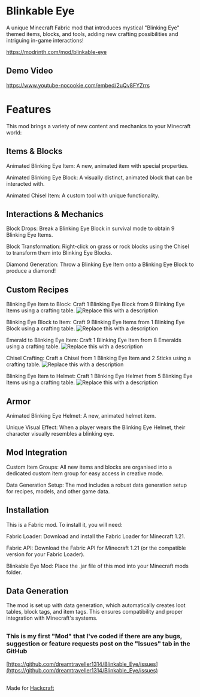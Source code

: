 # Blinkable Eye
A unique Minecraft Fabric mod that introduces mystical "Blinking Eye" themed items, blocks, and tools, adding new crafting possibilities and intriguing in-game interactions!

https://modrinth.com/mod/blinkable-eye

## Demo Video
https://www.youtube-nocookie.com/embed/2uQv8FYZrrs



# Features
This mod brings a variety of new content and mechanics to your Minecraft world:



## Items & Blocks
Animated Blinking Eye Item: A new, animated item with special properties.

Animated Blinking Eye Block: A visually distinct, animated block that can be interacted with.

Animated Chisel Item: A custom tool with unique functionality.



## Interactions & Mechanics
Block Drops: Break a Blinking Eye Block in survival mode to obtain 9 Blinking Eye Items.

Block Transformation: Right-click on grass or rock blocks using the Chisel to transform them into Blinking Eye Blocks.

Diamond Generation: Throw a Blinking Eye Item onto a Blinking Eye Block to produce a diamond!



## Custom Recipes
Blinking Eye Item to Block: Craft 1 Blinking Eye Block from 9 Blinking Eye Items using a crafting table.
![Replace this with a description](https://cdn.modrinth.com/data/cached_images/b2a7c42493cc24981612ffd0df6ab7acac6c0638_0.webp)

Blinking Eye Block to Item: Craft 9 Blinking Eye Items from 1 Blinking Eye Block using a crafting table.
![Replace this with a description](https://cdn.modrinth.com/data/cached_images/9e87e7bfd64f459932dccdfb6ec83dc42f9cd1ec_0.webp)

Emerald to Blinking Eye Item: Craft 1 Blinking Eye Item from 8 Emeralds using a crafting table.
![Replace this with a description](https://cdn.modrinth.com/data/cached_images/160cbd39f2a2320c2a778f83fca846ccbc3cfbc2_0.webp)

Chisel Crafting: Craft a Chisel from 1 Blinking Eye Item and 2 Sticks using a crafting table.
![Replace this with a description](https://cdn.modrinth.com/data/cached_images/8c4d17508df0febd5d4e37163777dd3343694d55_0.webp)

Blinking Eye Item to Helmet: Craft 1 Blinking Eye Helmet from 5 Blinking Eye Items using a crafting table.
![Replace this with a description](https://cdn.modrinth.com/data/cached_images/10f83c28eae898400dcd40cf2937748bb4352011_0.webp)



## Armor
Animated Blinking Eye Helmet: A new, animated helmet item.

Unique Visual Effect: When a player wears the Blinking Eye Helmet, their character visually resembles a blinking eye.



## Mod Integration
Custom Item Groups: All new items and blocks are organised into a dedicated custom item group for easy access in creative mode.

Data Generation Setup: The mod includes a robust data generation setup for recipes, models, and other game data.



## Installation
This is a Fabric mod. To install it, you will need:

Fabric Loader: Download and install the Fabric Loader for Minecraft 1.21.

Fabric API: Download the Fabric API for Minecraft 1.21 (or the compatible version for your Fabric Loader).

Blinkable Eye Mod: Place the .jar file of this mod into your Minecraft mods folder.

## Data Generation
The mod is set up with data generation, which automatically creates loot tables, block tags, and item tags. This ensures compatibility and proper integration with Minecraft's systems.

## 

### This is my first "Mod" that I've coded if there are any bugs, suggestion or feature requests post on the "Issues" tab in the GitHub

[https://github.com/dreamtraveller1314/Blinkable_Eye/issues](https://github.com/dreamtraveller1314/Blinkable_Eye/issues)

##

Made for [Hackcraft](https://hackcraft.hackclub.com/)
